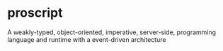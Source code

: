 # proscript
A weakly-typed, object-oriented, imperative, server-side, programming language and runtime with a event-driven architecture

